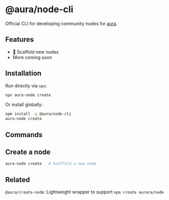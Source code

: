 # @aura/node-cli

Official CLI for developing community nodes for [aura](https:/aurara.io).

## Features

- 🔧 Scaffold new nodes
- More coming soon

## Installation

Run directly via `npx`:

```bash
npx aura-node create
```

Or install globally:

```bash
npm install -g @aura/node-cli
aura-node create
```

## Commands

## Create a node

```bash
aura-node create   # Scaffold a new node
```

## Related

`@aura/create-node`: Lightweight wrapper to support `npm create aurara/node`
